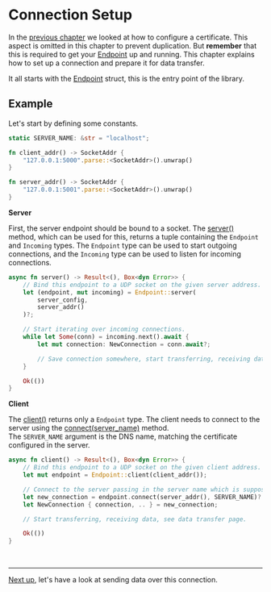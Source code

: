 # Connection Setup

In the [previous chapter](certificate.md) we looked at how to configure a certificate.
This aspect is omitted in this chapter to prevent duplication. 
But **remember** that this is required to get your [Endpoint][Endpoint] up and running. 
This chapter explains how to set up a connection and prepare it for data transfer. 

It all starts with the [Endpoint][Endpoint] struct, this is the entry point of the library. 

## Example

Let's start by defining some constants. 

```rust
static SERVER_NAME: &str = "localhost";

fn client_addr() -> SocketAddr {
    "127.0.0.1:5000".parse::<SocketAddr>().unwrap()
}

fn server_addr() -> SocketAddr {
    "127.0.0.1:5001".parse::<SocketAddr>().unwrap()
}
```

**Server**

First, the server endpoint should be bound to a socket. 
The [server()][server] method, which can be used for this, returns a tuple containing the `Endpoint` and `Incoming` types.
The `Endpoint` type can be used to start outgoing connections, and the `Incoming` type can be used to listen for incoming connections.

```rust
async fn server() -> Result<(), Box<dyn Error>> {
    // Bind this endpoint to a UDP socket on the given server address. 
    let (endpoint, mut incoming) = Endpoint::server(
        server_config,
        server_addr()
    )?;

    // Start iterating over incoming connections.
    while let Some(conn) = incoming.next().await {
        let mut connection: NewConnection = conn.await?;

        // Save connection somewhere, start transferring, receiving data, see DataTransfer tutorial.
    }

    Ok(())
}
```

**Client**

The [client()][client] returns only a `Endpoint` type.
The client needs to connect to the server using the [connect(server_name)][connect] method.  
The `SERVER_NAME` argument is the DNS name, matching the certificate configured in the server.

```rust
async fn client() -> Result<(), Box<dyn Error>> {
    // Bind this endpoint to a UDP socket on the given client address.
    let mut endpoint = Endpoint::client(client_addr());

    // Connect to the server passing in the server name which is supposed to be in the server certificate.
    let new_connection = endpoint.connect(server_addr(), SERVER_NAME)?.await?;
    let NewConnection { connection, .. } = new_connection;

    // Start transferring, receiving data, see data transfer page.

    Ok(())
}
```
<br><hr>

[Next up](data-transfer.md), let's have a look at sending data over this connection.  


[Endpoint]: https://docs.rs/quinn/latest/quinn/struct.Endpoint.html
[server]: https://docs.rs/quinn/latest/quinn/struct.Endpoint.html#method.server
[client]: https://docs.rs/quinn/latest/quinn/struct.Endpoint.html#method.client
[connect]: https://docs.rs/quinn/latest/quinn/struct.Endpoint.html#method.connect

